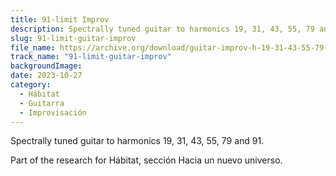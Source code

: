 ```yaml
---
title: 91-limit Improv
description: Spectrally tuned guitar to harmonics 19, 31, 43, 55, 79 and 91
slug: 91-limit-guitar-improv
file_name: https://archive.org/download/guitar-improv-h-19-31-43-55-79-91/guitar-improv-h-19-31-43-55-79-91.mp3
track_name: "91-limit-guitar-improv"
backgroundImage:
date: 2023-10-27
category:
  - Hábitat
  - Guitarra
  - Improvisación
---
```


Spectrally tuned guitar to harmonics 19, 31, 43, 55, 79 and 91.

Part of the research for Hábitat, sección Hacia un nuevo universo.
